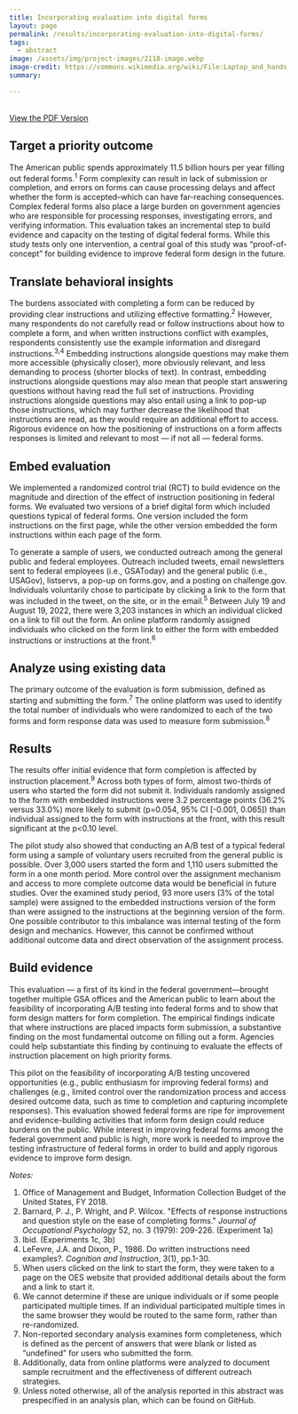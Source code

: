 ```yaml
---
title: Incorporating evaluation into digital forms
layout: page
permalink: /results/incorporating-evaluation-into-digital-forms/
tags: 
  - abstract
image: /assets/img/project-images/2118-image.webp
image-credit: https://commons.wikimedia.org/wiki/File:Laptop_and_hands_and_wrists.webp
summary: 

---
```

<br>
<a class="usa-button" href="/assets/abstracts/2118-digital-forms-abstract.pdf" target="_blank">View the PDF Version</a>

## Target a priority outcome
The American public spends approximately 11.5 billion hours per year filling out federal forms.<sup>1</sup> Form complexity can result in lack of submission or completion, and errors on forms can cause processing delays and affect whether the form is accepted–which can have far-reaching consequences. Complex federal forms also place a large burden on government agencies who are responsible for processing responses, investigating errors, and verifying information. This evaluation takes an incremental step to build evidence and capacity on the testing of digital federal forms. While this study tests only one intervention, a central goal of this study was “proof-of-concept”
for building evidence to improve federal form design in the future.

## Translate behavioral insights
The burdens associated with completing a form can be reduced by providing clear instructions and utilizing effective formatting.<sup>2</sup> However, many respondents do not carefully read or follow instructions about how to complete a form, and when written instructions conflict with examples, respondents consistently use the example information and disregard instructions.<sup>3,4</sup> Embedding instructions alongside questions may make them more accessible (physically closer), more obviously relevant, and less demanding to process (shorter blocks of text). In contrast, embedding instructions alongside questions may also mean that people start answering questions without having read the full set of instructions. Providing instructions alongside questions may also entail using a link to pop-up those instructions, which may further decrease the likelihood that instructions are read, as they would require an additional effort to access. Rigorous evidence on how the positioning of instructions on a form affects responses is limited and relevant to most — if not all — federal forms. 

## Embed evaluation
We implemented a randomized control trial (RCT) to build evidence on the magnitude and direction of the effect of instruction positioning in federal forms. We evaluated two versions of a brief digital form which included questions typical of federal forms. One version included the form instructions on the first page, while the other version embedded the form instructions within each page of the form. 

To generate a sample of users, we conducted outreach among the general public and federal employees. Outreach included tweets, email newsletters sent to federal employees (i.e., GSAToday) and the general public (i.e., USAGov), listservs, a pop-up on forms.gov, and a posting on challenge.gov. Individuals voluntarily chose to participate by clicking a link to the form that was included in the tweet, on the site, or in the email.<sup>5</sup> Between July 19 and August 19, 2022, there were 3,203 instances in which an individual clicked on a link to fill out the form. An online platform randomly assigned individuals who clicked on the form link to either the form with embedded instructions or instructions at the front.<sup>6</sup>

## Analyze using existing data
The primary outcome of the evaluation is form submission, defined as starting and submitting the form.<sup>7</sup> The online platform was used to identify the total number of individuals who were randomized to each of the two forms and form response data was used to measure form submission.<sup>8</sup>

## Results
The results offer initial evidence that form completion is affected by instruction placement.<sup>9</sup> Across both types of form, almost two-thirds of users who started the form did not submit it. Individuals randomly assigned to the form with embedded instructions were 3.2 percentage points (36.2% versus 33.0%) more likely to submit (p=0.054, 95% CI [-0.001, 0.065]) than individual assigned to the form with instructions at the front, with this result significant at the p<0.10 level. 

The pilot study also showed that conducting an A/B test of a typical federal form using a sample of voluntary users recruited from the general public is possible. Over 3,000 users started the form and 1,110 users submitted the form in a one month period. More control over the assignment mechanism and access to more complete outcome data would be beneficial in future studies. Over the examined study period, 93 more users (3% of the total sample) were assigned to the embedded instructions version of the form than were assigned to the instructions at the beginning version of the form. One possible contributor to this imbalance was internal testing of the form design and mechanics. However, this cannot be confirmed without additional outcome data and direct observation of the assignment process.

## Build evidence
This evaluation — a first of its kind in the federal government—brought together multiple GSA offices and the American public to learn about the feasibility of incorporating A/B testing into federal forms and to show that form design matters for form completion. The empirical findings indicate that where instructions are placed impacts form submission, a substantive finding on the most fundamental outcome on filling out a form. Agencies could help substantiate this finding by continuing to evaluate the effects of instruction placement on high priority forms.

This pilot on the feasibility of incorporating A/B testing uncovered opportunities (e.g., public enthusiasm for improving federal forms) and challenges (e.g., limited control over the randomization process and access desired outcome data, such as time to completion and capturing incomplete responses). This evaluation showed federal forms are ripe for improvement and evidence-building activities that inform form design could reduce burdens on the public. While interest in improving federal forms among the federal government and public is high, more work is needed to improve the testing infrastructure of federal forms in order to build and apply rigorous evidence to improve form design.

*Notes:*
1. Office of Management and Budget, Information Collection Budget of the United States, FY 2018. 
2. Barnard, P. J., P. Wright, and P. Wilcox. "Effects of response instructions and question style on the ease of completing forms." _Journal of Occupational Psychology_ 52, no. 3 (1979): 209-226. (Experiment 1a)
3. Ibid. (Experiments 1c, 3b)
4. LeFevre, J.A. and Dixon, P., 1986. Do written instructions need examples?. _Cognition and Instruction_, 3(1), pp.1-30.
5. When users clicked on the link to start the form, they were taken to a page on the OES website that provided additional details about the form and a link to start it.
6. We cannot determine if these are unique individuals or if some people participated multiple times. If an individual participated multiple times in the same browser they would be routed to the same form, rather than re-randomized. 
7. Non-reported secondary analysis examines form completeness, which is defined as the percent of answers that were blank or listed as “undefined” for users who submitted the form.
8. Additionally, data from online platforms were analyzed to document sample recruitment and the effectiveness of different outreach strategies.
9. Unless noted otherwise, all of the analysis reported in this abstract was prespecified in an analysis plan, which can be found on GitHub.
